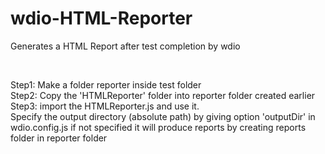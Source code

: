 # wdio-HTML-Reporter

Generates a HTML Report after test completion by wdio

<br/>

Step1: Make a folder reporter inside test folder <br/>
Step2: Copy the 'HTMLReporter' folder into reporter folder created earlier <br/>
Step3: import the HTMLReporter.js and use it.
<br/>
Specify the output directory (absolute path) by giving option 'outputDir' in wdio.config.js if not specified it will produce reports by creating reports folder in reporter folder
